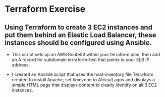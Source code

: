 # Terraform Exercise

## Using Terraform to create 3 EC2 instances and put them behind an Elastic Load Balancer, these instances should be configured using Ansible.


- This script sets up an AWS Route53 within your terraform plan, then add an A record for subdomain terraform-test that points to your ELB IP address.

- I created an Ansible script that uses the host-inventory file Terraform created to install Apache, set timezone to Africa/Lagos and displays a simple HTML page that displays content to clearly identify on all 3 EC2 instances.
